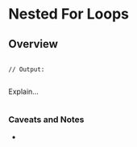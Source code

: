 # Nested For Loops

## Overview



```

// Output:


```

Explain... 

```

```

### Caveats and Notes
- 
